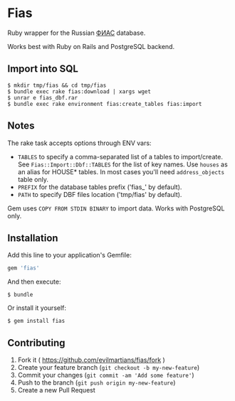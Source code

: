 # Fias

Ruby wrapper for the Russian [ФИАС](http://fias.nalog.ru) database.

Works best with Ruby on Rails and PostgreSQL backend.

## Import into SQL

    $ mkdir tmp/fias && cd tmp/fias
    $ bundle exec rake fias:download | xargs wget
    $ unrar e fias_dbf.rar
    $ bundle exec rake environment fias:create_tables fias:import

## Notes

The rake task accepts options through ENV vars:

* `TABLES` to specify a comma-separated list of a tables to import/create. See `Fias::Import::Dbf::TABLES` for the list of key names. Use `houses` as an alias for HOUSE* tables. In most cases you'll need `address_objects` table only.
* `PREFIX` for the database tables prefix ('fias_' by default).
* `PATH` to specify DBF files location ('tmp/fias' by default).

Gem uses `COPY FROM STDIN BINARY` to import data. Works with PostgreSQL only.

## Installation

Add this line to your application's Gemfile:

```ruby
gem 'fias'
```

And then execute:

    $ bundle

Or install it yourself:

    $ gem install fias

## Contributing

1. Fork it ( https://github.com/evilmartians/fias/fork )
2. Create your feature branch (`git checkout -b my-new-feature`)
3. Commit your changes (`git commit -am 'Add some feature'`)
4. Push to the branch (`git push origin my-new-feature`)
5. Create a new Pull Request
